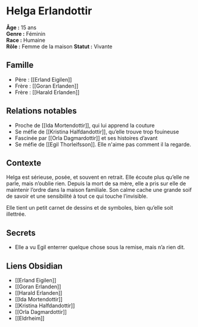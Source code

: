 # Helga Erlandottir

**Âge :** 15 ans  
**Genre :** Féminin  
**Race :** Humaine  
**Rôle :** Femme de la maison
**Statut :** Vivante

## Famille
- Père : [[Erland Eigilen]]  
- Frère : [[Goran Erlanden]]  
- Frère : [[Harald Erlanden]]

## Relations notables
- Proche de [[Ida Mortendottir]], qui lui apprend la couture  
- Se méfie de [[Kristina Halfdandottir]], qu’elle trouve trop fouineuse  
- Fascinée par [[Orla Dagmardottir]] et ses histoires d’avant
- Se méfie de [[Egil Thorleifsson]]. Elle n'aime pas comment il la regarde.

## Contexte
Helga est sérieuse, posée, et souvent en retrait. Elle écoute plus qu’elle ne parle, mais n’oublie rien. Depuis la mort de sa mère, elle a pris sur elle de maintenir l’ordre dans la maison familiale. Son calme cache une grande soif de savoir et une sensibilité à tout ce qui touche l’invisible.

Elle tient un petit carnet de dessins et de symboles, bien qu’elle soit illettrée.

## Secrets
- Elle a vu Egil enterrer quelque chose sous la remise, mais n’a rien dit.  

## Liens Obsidian
- [[Erland Eigilen]]  
- [[Goran Erlanden]]  
- [[Harald Erlanden]]  
- [[Ida Mortendottir]]  
- [[Kristina Halfdandottir]]  
- [[Orla Dagmardottir]]  
- [[Eldrheim]]
